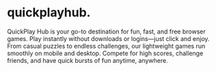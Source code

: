 # quickplayhub.
QuickPlay Hub is your go-to destination for fun, fast, and free browser games. Play instantly without downloads or logins—just click and enjoy. From casual puzzles to endless challenges, our lightweight games run smoothly on mobile and desktop. Compete for high scores, challenge friends, and have quick bursts of fun anytime, anywhere.
